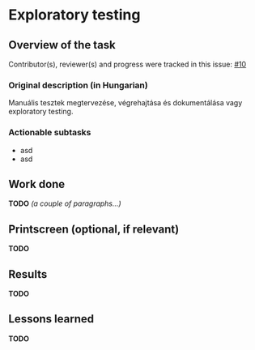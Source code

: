 # Exploratory testing

## Overview of the task

Contributor(s), reviewer(s) and progress were tracked in this issue:
[#10](https://github.com/BME-MIT-IET/iet-hf2021-v-dqw4w9wgxcq/issues/10)

### Original description (in Hungarian)
Manuális tesztek megtervezése, végrehajtása és dokumentálása vagy exploratory
testing.

### Actionable subtasks
- asd
- asd

## Work done
**TODO** *(a couple of paragraphs...)*

## Printscreen (optional, if relevant)
**TODO** 

## Results
**TODO** 

## Lessons learned
**TODO** 
